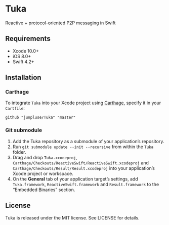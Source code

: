 # Tuka
Reactive + protocol-oriented P2P messaging in Swift

## Requirements

- Xcode 10.0+
- iOS 8.0+
- Swift 4.2+

## Installation

### Carthage

To integrate `Tuka` into your Xcode project using [Carthage](https://github.com/Carthage/Carthage), specify it in your `Cartfile`:

```ogdl
github "junpluse/Tuka" "master"
```

### Git submodule

1. Add the Tuka repository as a submodule of your application’s repository.
2. Run `git submodule update --init --recursive` from within the `Tuka` folder.
3. Drag and drop `Tuka.xcodeproj`, `Carthage/Checkouts/ReactiveSwift/ReactiveSwift.xcodeproj` and `Carthage/Checkouts/Result/Result.xcodeproj` into your application’s Xcode project or workspace.
4. On the **General** tab of your application target’s settings, add `Tuka.framework`, `ReactiveSwift.framework` and `Result.framework` to the “Embedded Binaries” section.

## License

Tuka is released under the MIT license. See LICENSE for details.
